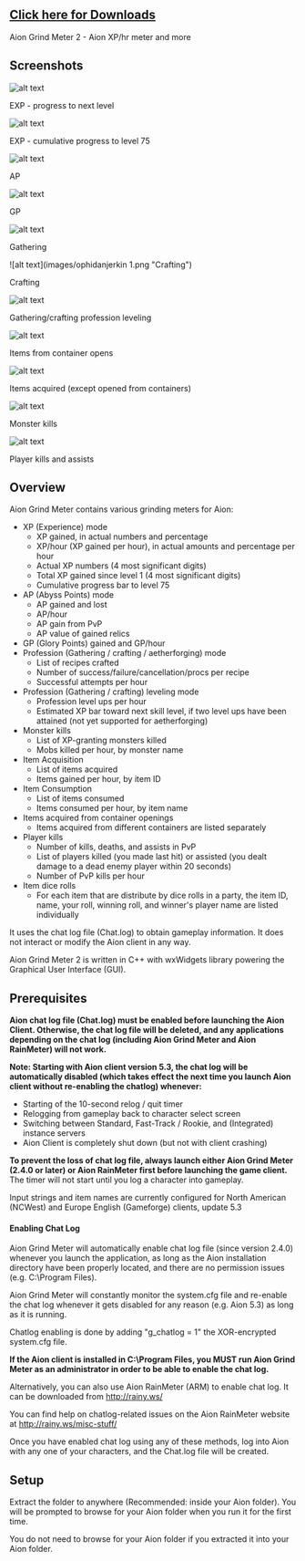 ## [Click here for Downloads](https://github.com/maxperiod/aiongrindmeter2/releases)

Aion Grind Meter 2 - Aion XP/hr meter and more

## Screenshots

![alt text](images/expexample1.png "EXP - progress to next level")

EXP - progress to next level


![alt text](images/expexample2.png "EXP - cumulative progress to level 75")

EXP - cumulative progress to level 75


![alt text](images/apexample.png "AP")

AP


![alt text](images/gpexample.png "GP")

GP


![alt text](images/gatheringexample49.png "Gathering")

Gathering


![alt text](images/ophidanjerkin 1.png "Crafting")

Crafting


![alt text](images/proflevelingexample.png "Gathering/crafting profession leveling")

Gathering/crafting profession leveling


![alt text](images/theo19xcontainers.png "Items from container opens")

Items from container opens


![alt text](images/theo19xitemsacquired.png "Items acquired (except opened from containers)")

Items acquired (except opened from containers)


![alt text](images/theo19xmobkills.png "Monster kills")

Monster kills

![alt text](images/pvpexample.png "Player kills and assists")

Player kills and assists

## Overview

Aion Grind Meter contains various grinding meters for Aion: 
* XP (Experience) mode
  * XP gained, in actual numbers and percentage
  * XP/hour (XP gained per hour), in actual amounts and percentage per hour
  * Actual XP numbers (4 most significant digits)
  * Total XP gained since level 1 (4 most significant digits)
  * Cumulative progress bar to level 75
* AP (Abyss Points) mode
  * AP gained and lost 
  * AP/hour
  * AP gain from PvP
  * AP value of gained relics
* GP (Glory Points) gained and GP/hour
* Profession (Gathering / crafting / aetherforging) mode
  * List of recipes crafted
  * Number of success/failure/cancellation/procs per recipe
  * Successful attempts per hour
* Profession (Gathering / crafting) leveling mode
  * Profession level ups per hour
  * Estimated XP bar toward next skill level, if two level ups have been attained (not yet supported for aetherforging)
* Monster kills
  * List of XP-granting monsters killed
  * Mobs killed per hour, by monster name
* Item Acquisition
  * List of items acquired
  * Items gained per hour, by item ID
* Item Consumption
  * List of items consumed
  * Items consumed per hour, by item name
* Items acquired from container openings 
  * Items acquired from different containers are listed separately
* Player kills
  * Number of kills, deaths, and assists in PvP
  * List of players killed (you made last hit) or assisted (you dealt damage to a dead enemy player within 20 seconds)
  * Number of PvP kills per hour
* Item dice rolls
  * For each item that are distribute by dice rolls in a party, the item ID, name, your roll, winning roll, and winner's player name are listed individually


It uses the chat log file (Chat.log) to obtain gameplay information. It does not interact or modify the Aion client in any way.

Aion Grind Meter 2 is written in C++ with wxWidgets library powering the Graphical User Interface (GUI).



## Prerequisites

**Aion chat log file (Chat.log) must be enabled before launching the Aion Client. 
Otherwise, the chat log file will be deleted, and any applications depending on the chat log (including Aion Grind Meter and Aion RainMeter) will not work.** 

**Note: Starting with Aion client version 5.3, the chat log will be automatically disabled (which takes effect the next time you launch Aion client without re-enabling the chatlog) whenever:**
* Starting of the 10-second relog / quit timer
* Relogging from gameplay back to character select screen
* Switching between Standard, Fast-Track / Rookie, and (Integrated) instance servers
* Aion Client is completely shut down (but not with client crashing)

**To prevent the loss of chat log file, always launch either Aion Grind Meter (2.4.0 or later) or Aion RainMeter first before launching the game client.** The timer will not start until you log a character into gameplay.

Input strings and item names are currently configured for North American (NCWest) and Europe English (Gameforge) clients, update 5.3

#### Enabling Chat Log
Aion Grind Meter will automatically enable chat log file (since version 2.4.0) whenever you launch the application, as long as the Aion installation directory have been properly located, and there are no permission issues (e.g. C:\Program Files).

Aion Grind Meter will constantly monitor the system.cfg file and re-enable the chat log whenever it gets disabled for any reason (e.g. Aion 5.3) as long as it is running.

Chatlog enabling is done by adding "g_chatlog = 1" the XOR-encrypted system.cfg file.

**If the Aion client is installed in C:\Program Files, you MUST run Aion Grind Meter as an administrator in order to be able to enable the chat log.**

Alternatively, you can also use Aion RainMeter (ARM) to enable chat log. 
It can be downloaded from http://rainy.ws/

You can find help on chatlog-related issues on the Aion RainMeter website at http://rainy.ws/misc-stuff/

Once you have enabled chat log using any of these methods, log into Aion with any one of your characters, and the Chat.log file will be created.

## Setup

Extract the folder to anywhere (Recommended: inside your Aion folder). 
You will be prompted to browse for your Aion folder when you run it for the first time.

You do not need to browse for your Aion folder if you extracted it into your Aion folder.
